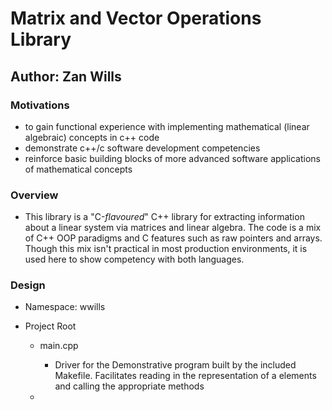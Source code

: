 # Matrix and Vector Operations  Library
## Author: Zan Wills

### Motivations

- to gain functional experience with implementing mathematical (linear algebraic) concepts in c++ code 
- demonstrate c++/c software development competencies
- reinforce basic building blocks of more advanced software applications of mathematical concepts

### Overview

- This library is a "C-*flavoured*" C++ library for extracting information about a linear system via matrices and linear
algebra. The code is a mix of C++ OOP paradigms and C features such as raw pointers and arrays. Though this mix isn't 
practical in most production environments, it is used here to show competency with both languages.

### Design

- Namespace: wwills 

- Project Root

  - main.cpp

    - Driver for the Demonstrative program built by the included Makefile. Facilitates reading in the representation of 
    a elements and calling the appropriate methods
  - 

